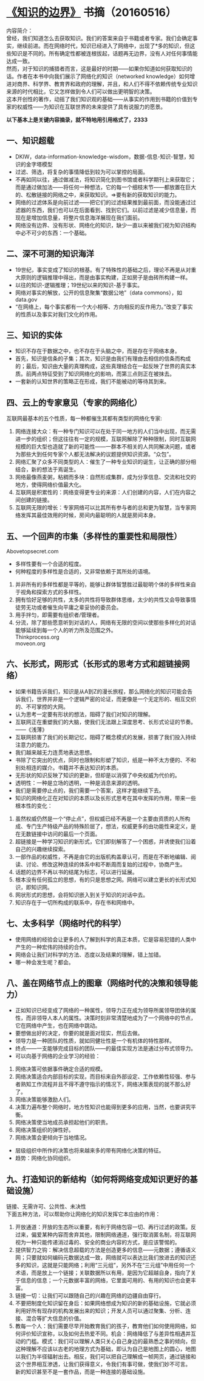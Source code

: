# [《知识的边界》](http://product.dangdang.com/23616490.html) 书摘（20160516）

内容简介：   
曾经，我们知道怎么去获取知识。我们的答案来自于书籍或者专家。我们会确定事实，继续前进。而在网络时代，知识已经进入了网络中，出现了*多的知识，但这些知识是不同的。所有确定性都被连根拔起，话题再无边界，没有人对任何事情能达成一致。    
然而，对于知识的捕猎者而言，这是最好的时期——如果你知道如何获取知识的话。作者在本书中向我们展示了网络化的知识（networked knowledge）如何增进对商界、科学界、教育界和政府的理解，并且，和人们不得不依赖传统专业知识来源的时代相比，它又怎样做到令人们可以做出更明智的决策。    
这本开创性的著作，动摇了我们知识观的基础——从事实的作用到书籍的价值到专家的权威性——为知识在互联世界的未来提供了具有说服力的愿景。    
     
     
**以下基本上是关键内容摘录，就不特地用引用格式了，2333**              
    
    
## 一、知识超载
- DKIW，data-information-knowledge-wisdom，数据-信息-知识-智慧，知识的金字塔模型
- 过滤、筛选，将复杂的事情降低到较为可以掌控的局面。
- 不再如同以往，通过做减法，将知识简化到图书馆或者科学期刊上来获取它；而是通过做加法——将任何一种想法，它的每一个细枝末节——都放置在巨大的、松散链接的网络之中，来获取知识。=>要有新的获取知识的能力。
- 网络的过滤体系是向前过滤——把它们的过滤结果推到最前面，而没能通过过滤器的东西，我们也可以在后面看到、找到它们。以前过滤是减少信息量，而现在是增加信息量，将整片信息海洋展现在我们面前。
- 网络没有边界、没有形状、网络化的知识，缺少一直以来被我们视为知识结构中必不可少的东西：一个基础。


## 二、深不可测的知识海洋
- 19世纪，事实变成了知识的根基。有了特殊性的基础之后，理论不再是从对重大原则的逻辑推理中得出，而是由事实构建，正如房子是由砖所构建一样。
- 以往的知识-逻辑推理；19世纪以来的知识-基于事实。
- 网络对事实的解放，公开的信息聚集“数据公地”（data commons），如data.gov
- “在网络上，每个事实都有一个大小相等、方向相反的反作用力。”改变了事实的性质以及事实对我们文化的作用。


## 三、知识的实体
- 知识不存在于数据之中，也不存在于头脑之中，而是存在于网络本身。
- 首先，知识是信条的子集；其次，知识是由我们有理由去相信的信条而构成的；最后，知识由大量的真理构成，这些真理结合在一起反映了世界的真实本质。前两点特征受到了知识网络化的影响，而第三点则正在被抹去。
- 一套新的认知世界的策略正在形成，我们不能被动的等待其到来。


## 四、云上的专家意见（专家的网络化）
互联网最基本的五个性质，每一种都催生其都有类型的网络化专家:
1. 网络连接大众：有一种专门知识可以在处于同一地方的人们当中出现，而无需进一步的组织；但这往往有一定的规模，互联网解除了种种限制，同时互联网规模的巨大型也造就了新的可能性——一群本不相关的人共同解决问题，或者为那些大到任何专家个人都无法解决的议题提供知识资源。“众包”。
2. 网络汇聚了众多不同类型的人：催生了一种专业知识的诞生，让正确的部分相结合，新的想法于焉诞生。
3. 网络最像燕麦粥，粘稠而多块：自然形成集群，成为分享信息、交流和社交的地方，使得网络价值最大化。
4. 互联网是积累性的：网络变得更专业的来源：人们创建的内容，人们在内容之间创建的链接。
5. 互联网无限的增长：专家网络可以比其所有参与者的总和更为智慧，当专家网络发挥其最佳效用的时候，房间内最聪明的人就是房间本身。


## 五、一个回声的市集（多样性的重要性和局限性）
Abovetopsecret.com
- 多样性要有一个合适的程度。
- 何种程度的多样性是合适的，又非常依赖于其所处的语境。
1. 并非所有的多样性都是平等的，能够让群体智慧胜过最聪明个体的多样性来自于视角和探索方式的多样性。
2. 拥有恰好足够的共性，太多的共性将导致群体思维，太少的共性又会导致事情徒劳无功或者催生向平庸之辈妥协的委员会。
3. 用手拌匀，即需要有组织者/管理者。
4. 分流，除了那些愿意听到对话的人，网络有无限的空间以使那些多样化的对话能够延续到每一个人的听力所及范围之外。   
Thinkprocess.org    
moveon.org    


## 六、长形式，网形式（长形式的思考方式和超链接网络）
- 如果书籍告诉我们，知识是从A到Z的漫长旅程，那么网络化的知识可能会告诉我们，世界并非是一个逻辑严密的论证，而更像是一个无定形的、相互交织的、不可掌控的大网。
- 认为思考一定要有形状的想法，阻碍了我们对知识的理解。
- 互联网正在重塑我们的大脑，使我们无法跟上深度思考、长形式论证的节奏。——《浅薄》
- 互联网损害了我们的长期记忆，阻碍了概念模式的发展，损害了我们投入持续注意力的能力。
- 我们越来越无力连贯地表达思想。
- 书除了它突出的优点，同时也限制和形塑了知识，纸是一种不太方便的、不和别处相连的媒介。书籍并不表达知识的本质。
- 无形状的知识反映了知识的更新，但却是以消弭了中央权威为代价的。
- 透明性：一种是立场的透明，一种是消息来源的透明。
- 我们是需要停止点的，我们需要一个答案，这样才能继续下去。
- 知识的网络化正在对知识的本质以及长形式思考在其中发挥的作用，带来一些根本性的变化：
1. 虽然权威仍然是一个“停止点”，但权威已经不再是一个主要由资质的人所构成、专门生产特级产品的特殊阶层了，想法，权威更多的由功能性来定义，是在无数链接中访问的最后一个页面。
2. 超链接是一种学习知识的新形式，它们即刻解答了一个困惑，并诱使我们沿着自己的兴趣继续探索。
3. 一部作品的权威性，不再是由它的出版机构盖章认可，而是在不断地编辑、阅读、讨论、修改这种连续的体系中和不断周而复始的过程中，协商产生。
4. 话题的边界不再以书的结尾为标志，可以进行延展。
5. 根本没有任何孤立的思想，有的只是思想之网。网络可以建立更长的长形式知识，即知识网。
6. 网状形式的思想，会将知识嵌入到关于知识的对话中去。
7. 知识存在于一切所构成的联系中，存在书和网络中。


## 七、太多科学（网络时代的科学）
- 使用网络的经验会让更多的人了解到科学的真正本质，它是容易犯错的人类中产生的一种宏伟的持续的合作。
- 网络会让我们对科学的方法、态度以及结果的理解，错上加错。
- 哪一种会发生呢？都会。


## 八、盖在网络节点上的图章（网络时代的决策和领导能力）
- 正如知识已经变成了网络的一种属性，领导力正在成为领导所属领导团体的属性，而非领导人本人的属性。决策时刻非常清楚地成为了一个网络中的节点，它在网络中产生，也在网络中跳动。
- 要想做出好的决定，你要的就是面对现实，然后去做。
- 领导力是一种团队的性质，就如同健壮性是一个有机体的特性那样。
- 终点——一支能够完成目标的团队——的最佳实现方法是通过分布式领导力。
- 可以向基于网络的企业学习的经验：
1. 网络决策可依据事件确定合适的规模。
2. 网络决策适合内部目标的实现，而目标来自外部设定、工作依赖性较强、参与者熟知工作流程并且不得不遵守指示的情况下，网络决策表现的就不那么好了。
3. 网络决策能够激励人们。
4. 决策力遍布整个网络时，地方性知识也能得到更多的应用，当然，也要讲究平衡。
5. 网络决策使当地成员承担起他们的职责。
6. 网络决策组织的弹性好。
7. 网络决策会更倾向于当地情况。
- 层级组织中所作的决策也将来越来多的带有网络化决策的特征。
- 趋势：网络化协同组织。


## 九、打造知识的新结构（如何将网络变成知识更好的基础设施）
链接、无需许可、公共性、未决性    
下面五种方法，可以帮助你让网络化的知识发挥它本应由的作用：    
1. 开放通道：开放的生态所以重要，有利于网络包容一切、再行过滤的政策。反过来，偏爱某种内容而舍弃其他，限制网络通道，强行取消匿名制，将互联网视为一种只能传递消过毒的、安全的商业内容的方式，是应该警惕的。
2. 提供智力之钩：解决信息超载的方法是创造更多的信息——元数据；遵循语义网；只要就如何编码元数据达成一致，网络就可以表达比我们放进去的知识还多的知识，这就是只能网络；利用“三元组”，另外不在“三元组”中用任何一个术语，而是放上一个链接；关联数据所以有用，是因为它超越自身，指向了关于信息的信息；一个元数据丰富的网络，它里面可用的、有用的知识也会更丰富。
3. 链接一切：让我们可以跟随自己的兴趣在网络的边疆自由穿行。
4. 不要把制度化知识留在身后：如果网络想成为知识的新的基础设施，它就必须利用好所有现存的机构发展出来的知识；开发人员可以通过聚集、分析、连接、混合等扩大信息的价值。
5. 教每一个人：我们需要尽早开始教育我们的孩子，教育他们如何使用网络，如何评价知识宣称，以及如何去热爱不同。机会：网络降低了与差异性相遇并互动的门槛。模式：我们可以理解人类只关心自己身边的最熟悉之事的倾向，但这种理解不应该以古老的地理方式为基础，即认为自己是地图上的圆心，地图以我们为半径辐射出去。相反，我们可以把自己理解成一帧网页，通过链接和这个世界相互渗透，让我们获得意义，令我们有事可做，使我们妙不可言。    
新的知识甚至不是一套作品，而是一种连接的基础设施。        
  
